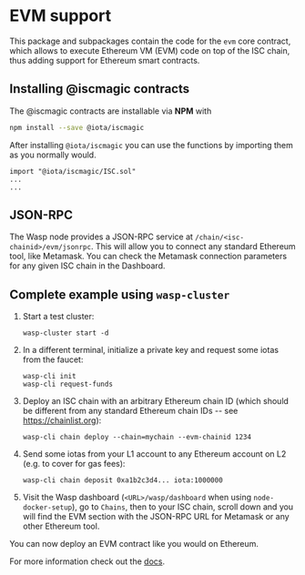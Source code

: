 # EVM support

This package and subpackages contain the code for the `evm`
core contract, which allows to execute Ethereum VM (EVM) code on top of the
ISC chain, thus adding support for Ethereum smart contracts.

## Installing @iscmagic contracts

The @iscmagic contracts are installable via __NPM__ with 

```bash
npm install --save @iota/iscmagic
```

After installing `@iota/iscmagic` you can use the functions by importing them as you normally would.

```solidity
import "@iota/iscmagic/ISC.sol"
...
...
```

## JSON-RPC

The Wasp node provides a JSON-RPC service at `/chain/<isc-chainid>/evm/jsonrpc`. This will
allow you to connect any standard Ethereum tool, like Metamask. You can check
the Metamask connection parameters for any given ISC chain in the Dashboard.

## Complete example using `wasp-cluster`

1. Start a test cluster:

    ```
    wasp-cluster start -d
    ```

2. In a different terminal, initialize a private key and request some iotas from the faucet:

    ```
    wasp-cli init
    wasp-cli request-funds
    ```

3. Deploy an ISC chain with an arbitrary Ethereum chain ID (which should be
   different from any standard Ethereum chain IDs -- see
   https://chainlist.org):

    ```
    wasp-cli chain deploy --chain=mychain --evm-chainid 1234
    ```

4. Send some iotas from your L1 account to any Ethereum account on L2 (e.g. to cover for gas fees):

    ```
    wasp-cli chain deposit 0xa1b2c3d4... iota:1000000
    ```

5. Visit the Wasp dashboard (`<URL>/wasp/dashboard` when using `node-docker-setup`), go to `Chains`, then to
   your ISC chain, scroll down and you will find the EVM section with the
   JSON-RPC URL for Metamask or any other Ethereum tool.

You can now deploy an EVM contract like you would on Ethereum.

For more information check out the [docs](https://wiki.iota.org/smart-contracts/guide/evm/introduction).
